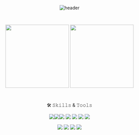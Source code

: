 <div align="center">

![header](https://capsule-render.vercel.app/api?type=waving&color=gradient&height=200&section=header&text=👋Hi!&fontSize=60&fontColor=ffffff&fontAlign=80)

<br>
  
<a href="https://github.com/miniharu22"><img height=200 align="center" src="https://github-readme-stats.vercel.app/api?username=miniharu22&show_icons=true&theme=buefy&card_width=300" /></a>
<a href="https://github.com/miniharu22?tab=repositories"><img height=200 align="center" src="https://github-readme-stats.vercel.app/api/top-langs?username=miniharu22&layout=compact&langs_count=8&card_width=300" /></a>

</div>

<br>


<div align="center">
  
🛠 𝚂𝚔𝚒𝚕𝚕𝚜 & 𝚃𝚘𝚘𝚕𝚜
<!-- <img src="https://img.shields.io/badge/JAVA-007396?style=for-the-badge&logo=java&logoColor=white"> -->

<img src="https://img.shields.io/badge/Python-3776AB?style=for-the-badge&logo=python&logoColor=white"><img src="https://img.shields.io/badge/C-3776AB?style=for-the-badge&logo=C&logoColor=white"><img src="https://img.shields.io/badge/C++-3776AB?style=for-the-badge&logo=C++&logoColor=white"> <img src="https://img.shields.io/badge/HTML5-E34F26?style=for-the-badge&logo=html5&logoColor=white"> <img src="https://img.shields.io/badge/CSS3-1572B6?style=for-the-badge&logo=css3&logoColor=white"> <img src="https://img.shields.io/badge/Scheme-3776AB?style=for-the-badge&logo=Scheme&logoColor=white"> <img src="https://img.shields.io/badge/TCL-3776AB?style=for-the-badge&logo=TCL&logoColor=white">

<img src="https://img.shields.io/badge/VS Code-007ACC?style=for-the-badge&logo=visualstudiocode&logoColor=white"> <img src="https://img.shields.io/badge/Jupyter-F37626?style=for-the-badge&logo=jupyter&logoColor=white"> <img src="https://img.shields.io/badge/GIT-F05032?style=for-the-badge&logo=git&logoColor=white"> <img src="https://img.shields.io/badge/Github-181717?style=for-the-badge&logo=github&logoColor=white">

</div>
